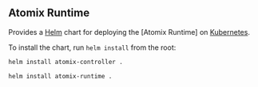 <!--
SPDX-FileCopyrightText: 2022-present Intel Corporation
SPDX-License-Identifier: Apache-2.0
-->

## Atomix Runtime

Provides a [Helm] chart for deploying the [Atomix Runtime] on [Kubernetes].

To install the chart, run `helm install` from the root:

```bash
helm install atomix-controller .
```

```bash
helm install atomix-runtime .
```

[Helm]: https://helm.sh/
[Kubernetes]: https://kubernetes.io
[Atomix Controller]: https://github.com/atomix/atomix-runtime
